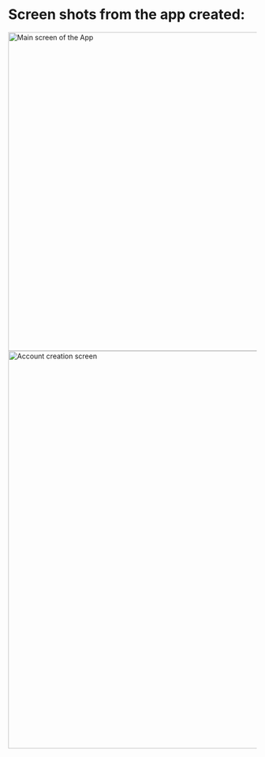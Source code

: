 # Screen shots from the app created: 
<img width="646" alt="Main screen of the App" src="https://user-images.githubusercontent.com/91298962/222960180-067dac79-03cc-4208-94d0-7f727f8a06c8.png">
<img width="806" alt="Account creation screen" src="https://user-images.githubusercontent.com/91298962/222960183-df582f7f-ed00-4876-9966-508db9357b53.png">
